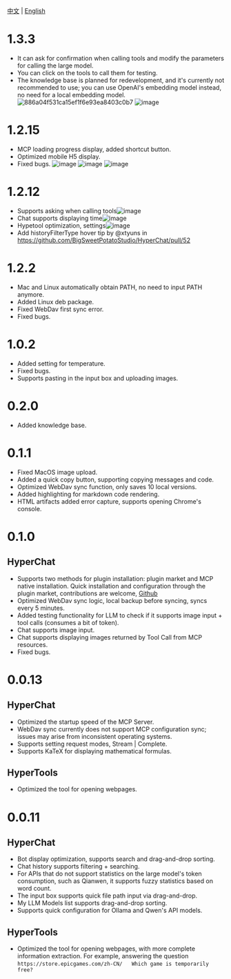 [中文](ChangeLog.zh.md) | [English](ChangeLog.md)


# 1.3.3

* It can ask for confirmation when calling tools and modify the parameters for calling the large model.
* You can click on the tools to call them for testing.
* The knowledge base is planned for redevelopment, and it's currently not recommended to use; you can use OpenAI's embedding model instead, no need for a local embedding model.
![886a04f531ca15ef1f6e93ea8403c0b7](https://github.com/user-attachments/assets/7c6eb1d4-7ba1-430b-8fca-18023f7dadd3)
![image](https://github.com/user-attachments/assets/fc87b507-8427-4157-a0f9-78d141299151)


# 1.2.15

* MCP loading progress display, added shortcut button.
* Optimized mobile H5 display.
* Fixed bugs.
![image](https://github.com/user-attachments/assets/1c60e98f-f57b-4a38-9464-c7548c09cc3c)
![image](https://github.com/user-attachments/assets/d8ba028d-d091-40f3-82bb-40e6f6ba10de)
![image](https://github.com/user-attachments/assets/f53652cd-07f4-4f98-89d5-865213dc3fb5)


# 1.2.12

* Supports asking when calling tools![image](https://github.com/user-attachments/assets/11c03c92-399e-457e-8000-ff00c3c1e059)
* Chat supports displaying time![image](https://github.com/user-attachments/assets/dba7bf09-99a1-46bd-9c94-052d18469b96)
* Hypetool optimization, settings![image](https://github.com/user-attachments/assets/cfc2c8e5-f7e7-4078-aaff-240b567f47c5)
* Add historyFilterType hover tip by @xtyuns in https://github.com/BigSweetPotatoStudio/HyperChat/pull/52



# 1.2.2

* Mac and Linux automatically obtain PATH, no need to input PATH anymore.
* Added Linux deb package.
* Fixed WebDav first sync error.
* Fixed bugs.


# 1.0.2

* Added setting for temperature.
* Fixed bugs.
* Supports pasting in the input box and uploading images.

# 0.2.0

* Added knowledge base.


# 0.1.1

* Fixed MacOS image upload.
* Added a quick copy button, supporting copying messages and code.
* Optimized WebDav sync function, only saves 10 local versions.
* Added highlighting for markdown code rendering.
* HTML artifacts added error capture, supports opening Chrome's console.



# 0.1.0

## HyperChat

* Supports two methods for plugin installation: plugin market and MCP native installation. Quick installation and configuration through the plugin market, contributions are welcome, [Github](https://github.com/BigSweetPotatoStudio/HyperChatMCP)
* Optimized WebDav sync logic, local backup before syncing, syncs every 5 minutes.
* Added testing functionality for LLM to check if it supports image input + tool calls (consumes a bit of token).
* Chat supports image input.
* Chat supports displaying images returned by Tool Call from MCP resources.
* Fixed bugs.




# 0.0.13

## HyperChat

* Optimized the startup speed of the MCP Server.
* WebDav sync currently does not support MCP configuration sync; issues may arise from inconsistent operating systems.
* Supports setting request modes, Stream | Complete.
* Supports KaTeX for displaying mathematical formulas.

## HyperTools

* Optimized the tool for opening webpages.



# 0.0.11

## HyperChat

* Bot display optimization, supports search and drag-and-drop sorting.
* Chat history supports filtering + searching.
* For APIs that do not support statistics on the large model's token consumption, such as Qianwen, it supports fuzzy statistics based on word count.
* The input box supports quick file path input via drag-and-drop.
* My LLM Models list supports drag-and-drop sorting.
* Supports quick configuration for Ollama and Qwen's API models.

## HyperTools

* Optimized the tool for opening webpages, with more complete information extraction. For example, answering the question `https://store.epicgames.com/zh-CN/   Which game is temporarily free?`